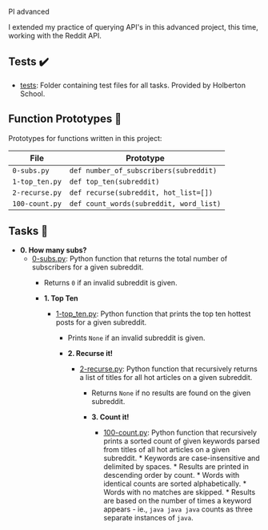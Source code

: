 PI advanced

I extended my practice of querying API's in this advanced project, this time, 
working with the Reddit API. 

## Tests :heavy_check_mark:

* [tests](./tests): Folder containing test files for all tasks. Provided by Holberton
School.

## Function Prototypes :floppy_disk:

Prototypes for functions written in this project:

| File           | Prototype                               |
| -------------- | --------------------------------------- |
| `0-subs.py`    | `def number_of_subscribers(subreddit)`  |
| `1-top_ten.py` | `def top_ten(subreddit)`                |
| `2-recurse.py` | `def recurse(subreddit, hot_list=[])`   |
| `100-count.py` | `def count_words(subreddit, word_list)` |

## Tasks :page_with_curl:

* **0. How many subs?**
  * [0-subs.py](./0-subs.py): Python function that returns the total number of
    subscribers for a given subreddit.
      * Returns `0` if an invalid subreddit is given.

      * **1. Top Ten**
        * [1-top_ten.py](./1-top_ten.py): Python function that prints the top ten
          hottest posts for a given subreddit.
            * Prints `None` if an invalid subreddit is given.

            * **2. Recurse it!**
              * [2-recurse.py](./2-recurse.py): Python function that recursively returns a
                list of titles for all hot articles on a given subreddit.
                  * Returns `None` if no results are found on the given subreddit.

                  * **3. Count it!**
                    * [100-count.py](./100-count.py): Python function that recursively prints a
                      sorted count of given keywords parsed from titles of all hot articles on a given
                        subreddit.
                          * Keywords are case-insensitive and delimited by spaces.
                            * Results are printed in descending order by count.
                              * Words with identical counts are sorted alphabetically.
                                * Words with no matches are skipped.
                                  * Results are based on the number of times a keyword appears - ie.,
                                    `java java java` counts as three separate instances of `java`.

